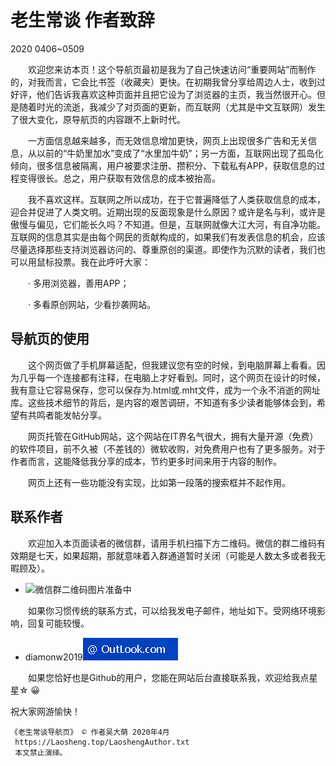 老生常谈 作者致辞
================
2020 0406~0509

　　欢迎您来访本页！这个导航页最初是我为了自己快速访问“重要网站”而制作的，对我而言，它会比书签（收藏夹）更快。在初期我曾分享给周边人士，收到过好评，他们告诉我喜欢这种页面并且把它设为了浏览器的主页，我当然很开心。但是随着时光的流逝，我减少了对页面的更新，而互联网（尤其是中文互联网）发生了很大变化，原导航页的内容跟不上新时代。

　　一方面信息越来越多，而无效信息增加更快，网页上出现很多广告和无关信息，从以前的“牛奶里加水”变成了“水里加牛奶”；另一方面，互联网出现了孤岛化倾向，很多信息被隔离，用户被要求注册、攒积分、下载私有APP，获取信息的过程变得很长。总之，用户获取有效信息的成本被抬高。

　　我不喜欢这样。互联网之所以成功，在于它普遍降低了人类获取信息的成本，迎合并促进了人类文明。近期出现的反面现象是什么原因？或许是名与利，或许是傲慢与偏见，它们能长久吗？不知道。但是，互联网就像大江大河，有自净功能。互联网的信息其实是由每个网民的贡献构成的，如果我们有发表信息的机会，应该尽量选择那些支持浏览器访问的、尊重原创的渠道。即使作为沉默的读者，我们也可以用鼠标投票。我在此呼吁大家：

　　· 多用浏览器，善用APP；
  
　　· 多看原创网站，少看抄袭网站。
　　

导航页的使用
------------

　　这个网页做了手机屏幕适配，但我建议您有空的时候，到电脑屏幕上看看。因为几乎每一个连接都有注释，在电脑上才好看到。同时，这个网页在设计的时候，我有意让它容易保存，您可以保存为.html或.mht文件，成为一个永不消逝的网址库。这些技术细节的背后，是内容的艰苦调研，不知道有多少读者能够体会到，希望有共鸣者能发帖分享。

　　网页托管在GitHub网站，这个网站在IT界名气很大，拥有大量开源（免费）的软件项目，前不久被（不差钱的）微软收购，对免费用户也有了更多服务。对于作者而言，这能降低我分享的成本，节约更多时间来用于内容的制作。

　　网页上还有一些功能没有实现，比如第一段落的搜索框并不起作用。


联系作者
-------

　　欢迎加入本页面读者的微信群，请用手机扫描下方二维码。微信的群二维码有效期是七天，如果超期，那就意味着入群通道暂时关闭（可能是人数太多或者我无暇顾及）。
+ ![微信群二维码图片准备中](./weixin-2020.png)

　　如果你习惯传统的联系方式，可以给我发电子邮件，地址如下。受网络环境影响，回复可能较慢。
+ diamonw2019![邮件后缀加载中](email-2019.png)

　　如果您恰好也是Github的用户，您能在网站后台直接联系我，欢迎给我点星星☆ 😀

祝大家网游愉快！

	《老生常谈导航页》 © 作者吴大萌 2020年4月
	 https://Laosheng.top/LaoshengAuthor.txt
	 本文禁止演绎。
